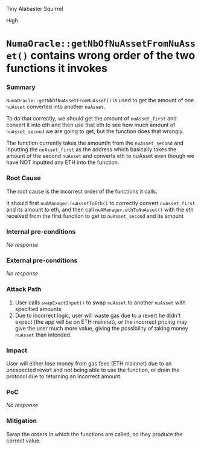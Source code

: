 Tiny Alabaster Squirrel

High

# `NumaOracle::getNbOfNuAssetFromNuAsset()` contains wrong order of the two functions it invokes

### Summary

`NumaOracle::getNbOfNuAssetFromNuAsset()` is used to get the amount of one `nuAsset` converted into another `nuAsset`.

To do that correctly, we should get the amount of `nuAsset_first` and convert it into eth and then use that eth to see how much amount of `nuAsset_second` we are going to get, but the function does that wrongly.

The function currently takes the amountIn from the `nuAsset_second` and inputting the `nuAsset_first` as the address which basically takes the amount of the second `nuAsset` and converts eth to nuAsset even though we have NOT inputted any ETH into the function.

### Root Cause

The root cause is the incorrect order of the functions it calls. 

It should first `nuAManager.nuAssetToEth()` to correctly convert `nuAsset_first` and its amount to eth, and then call `nuAManager.ethToNuAsset()` with the eth received from the first function to get to `nuAsset_second` and its amount

### Internal pre-conditions

_No response_

### External pre-conditions

_No response_

### Attack Path

1. User calls `swapExactInput()` to swap `nuAsset` to another `nuAsset` with specified amounts
2. Due to incorrect logic, user will waste gas due to a revert he didn't expect (the app will be on ETH mainnet), or the incorrect pricing may give the user much more value, giving the possibility of taking money `nuAsset` than intended.

### Impact

User will either lose money from gas fees (ETH mainnet) due to an unexpected revert and not being able to use the function, or drain the protocol due to returning an incorrect amount.

### PoC

_No response_

### Mitigation

Swap the orders in which the functions are called, so they produce the correct value.